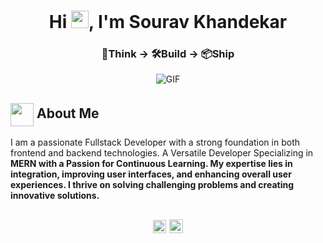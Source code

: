 <h1 align="center">Hi <img src="https://media.tenor.com/InfbZnZgATIAAAAj/hand-gif.gif" width="28px"/>, I'm Sourav Khandekar</h1>
<h3 align="center">💭Think → 🛠️Build → 📦Ship</h3>
<div align="center">
<!--  <img alt="GIF" src="https://media4.giphy.com/media/11KzOet1ElBDz2/giphy.gif?cid=6c09b952ufa3xxbbm0mpuadm2zaik3wjp4m9luz2ly0lyz8d&ep=v1_internal_gif_by_id&rid=giphy.gif&ct=g" /> -->
  <img alt="GIF" src="https://media0.giphy.com/media/v1.Y2lkPTc5MGI3NjExdzlxa3JucG0zM2NldngydWZqZG1iZGE0dnZpbnF5aWM3ZHowZGt1YiZlcD12MV9pbnRlcm5hbF9naWZfYnlfaWQmY3Q9Zw/VTtANKl0beDFQRLDTh/giphy.gif" />
</a>
</div>

## <img align ='center' src="https://i.giphy.com/media/v1.Y2lkPTc5MGI3NjExdjh2dDM4bDhyYzM5NmppaHJ6dG56Mmh3bTkyanFkdWRvZ3R1cGoycSZlcD12MV9pbnRlcm5hbF9naWZfYnlfaWQmY3Q9ZQ/LOnt6uqjD9OexmQJRB/giphy.gif" width="37" /> About Me

I am a passionate Fullstack Developer with a strong foundation in both frontend and backend technologies. A Versatile Developer Specializing in <strong>MERN with a Passion for Continuous Learning. My expertise lies in integration, improving user interfaces, and enhancing overall user experiences. I thrive on solving challenging problems and creating innovative solutions.

<h2 align="center">
  <img src="https://komarev.com/ghpvc/?username=Sourav92&color=dc143c&style=for-the-badge" alt="Profile Views" style="height:21px;">
<a  href="https://sourix.netlify.app/" target="blank">
    <img src="https://img.shields.io/badge/Portfolio-543DE0?style=for-the-badge&logo=About.me&logoColor=white" alt="Portfolio" style="height:22px;">
</a>
</h2>
